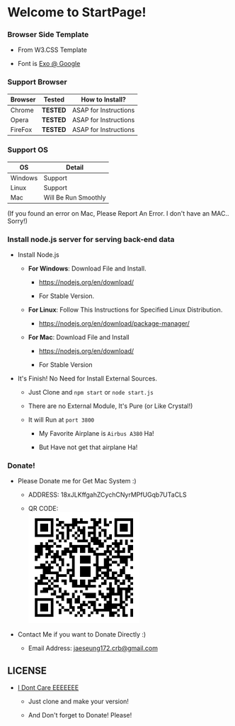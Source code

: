 # Welcome to StartPage!

### Browser Side Template

- From W3.CSS Template

- Font is [Exo @ Google](https://fonts.google.com/specimen/Exo?selection.family=Exo)

### Support Browser

Browser|Tested|How to Install?
---|---|---
Chrome|**TESTED**|ASAP for Instructions
Opera|**TESTED**|ASAP for Instructions
FireFox|**TESTED**|ASAP for Instructions

### Support OS

OS|Detail
---|---
Windows|Support
Linux|Support
Mac|Will Be Run Smoothly

(If you found an error on Mac, Please Report An Error. I don't have an MAC.. Sorry!)

### Install node.js server for serving back-end data

- Install Node.js 

	- **For Windows**: Download File and Install.
	
		- https://nodejs.org/en/download/
		
		- For Stable Version.
	
	- **For Linux**: Follow This Instructions for Specified Linux Distribution.
	
		- https://nodejs.org/en/download/package-manager/
	
	- **For Mac**: Download File and Install 
	
		- https://nodejs.org/en/download/
		
		- For Stable Version
		
- It's Finish! No Need for Install External Sources.

	- Just Clone and `npm start` or `node start.js`
	
	- There are no External Module, It's Pure (or Like Crystal!)
	
	- It will Run at `port 3800`
		
		- My Favorite Airplane is `Airbus A380` Ha!
		
		- But Have not get that airplane Ha!

### Donate!

- Please Donate me for Get Mac System :)

	- ADDRESS: 18xJLKffgahZCychCNyrMPfUGqb7UTaCLS
	
	- QR CODE: <br /> ![](bitcoinqrcode.png)
	
- Contact Me if you want to Donate Directly :) 

	- Email Address: jaeseung172.crb@gmail.com
	
## LICENSE 

- [I Dont Care EEEEEEE](https://www.youtube.com/watch?v=4MgAxMO1KD0)

	- Just clone and make your version!
	
	- And Don't forget to Donate! Please!